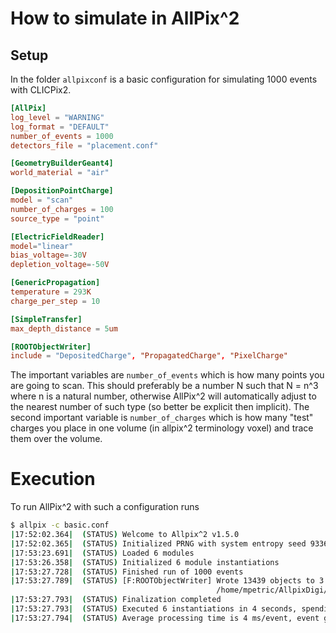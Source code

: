 # How to simulate in AllPix^2

## Setup
In the folder `allpixconf` is a basic configuration for simulating 1000 events with CLICPix2.

```toml
[AllPix]
log_level = "WARNING"
log_format = "DEFAULT"
number_of_events = 1000
detectors_file = "placement.conf"

[GeometryBuilderGeant4]
world_material = "air"

[DepositionPointCharge]
model = "scan"
number_of_charges = 100
source_type = "point"

[ElectricFieldReader]
model="linear"
bias_voltage=-30V
depletion_voltage=-50V

[GenericPropagation]
temperature = 293K
charge_per_step = 10

[SimpleTransfer]
max_depth_distance = 5um

[ROOTObjectWriter]
include = "DepositedCharge", "PropagatedCharge", "PixelCharge"
```

The important variables are `number_of_events` which is how many points you are going to scan. This should preferably be a number N such that N = n^3 where n is a natural number, otherwise AllPix^2 will automatically adjust to the nearest number of such type (so better be explicit then implicit). The second important variable is `number_of_charges` which is how many "test" charges you place in one volume (in allpix^2 terminology voxel) and trace them over the volume.

# Execution
To run AllPix^2 with such a configuration runs
```sh
$ allpix -c basic.conf
|17:52:02.364|  (STATUS) Welcome to Allpix^2 v1.5.0
|17:52:02.365|  (STATUS) Initialized PRNG with system entropy seed 9336901550865671610
|17:53:23.691|  (STATUS) Loaded 6 modules                     
|17:53:26.358|  (STATUS) Initialized 6 module instantiations  
|17:53:27.728|  (STATUS) Finished run of 1000 events
|17:53:27.789|  (STATUS) [F:ROOTObjectWriter] Wrote 13439 objects to 3 branches in file:
                                              /home/mpetric/AllpixDigi/allpixconf/output/data.root
|17:53:27.793|  (STATUS) Finalization completed
|17:53:27.793|  (STATUS) Executed 6 instantiations in 4 seconds, spending 65% of time in slowest instantiation GeometryBuilderGeant4
|17:53:27.794|  (STATUS) Average processing time is 4 ms/event, event generation at 244 Hz
```
